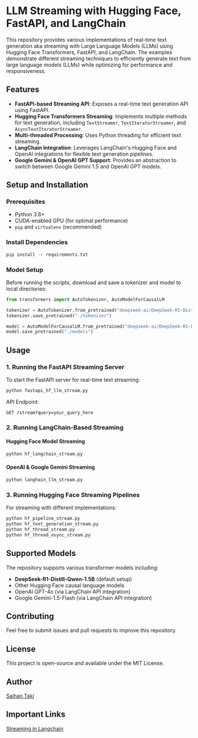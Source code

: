# LLM Streaming with Hugging Face, FastAPI, and LangChain

This repository provides various implementations of real-time text generation aka streaming with Large Language Models (LLMs)  using Hugging Face Transformers, FastAPI, and LangChain. The examples demonstrate different streaming techniques to efficiently generate text from large language models (LLMs) while optimizing for performance and responsiveness.

## Features
- **FastAPI-based Streaming API**: Exposes a real-time text generation API using FastAPI.
- **Hugging Face Transformers Streaming**: Implements multiple methods for text generation, including `TextStreamer`, `TextIteratorStreamer`, and `AsyncTextIteratorStreamer`.
- **Multi-threaded Processing**: Uses Python threading for efficient text streaming.
- **LangChain Integration**: Leverages LangChain's Hugging Face and OpenAI integrations for flexible text generation pipelines.
- **Google Gemini & OpenAI GPT Support**: Provides an abstraction to switch between Google Gemini 1.5 and OpenAI GPT models.



## Setup and Installation
### Prerequisites
- Python 3.8+
- CUDA-enabled GPU (for optimal performance)
- `pip` and `virtualenv` (recommended)

### Install Dependencies
```bash
pip install -r requirements.txt
```

### Model Setup
Before running the scripts, download and save a tokenizer and model to local directories:
```python
from transformers import AutoTokenizer, AutoModelForCausalLM

tokenizer = AutoTokenizer.from_pretrained("deepseek-ai/DeepSeek-R1-Distill-Qwen-1.5B")
tokenizer.save_pretrained("./tokenizer")

model = AutoModelForCausalLM.from_pretrained("deepseek-ai/DeepSeek-R1-Distill-Qwen-1.5B")
model.save_pretrained("./models")
```

## Usage

### 1. Running the FastAPI Streaming Server
To start the FastAPI server for real-time text streaming:
```bash
python fastapi_hf_llm_stream.py
```
API Endpoint:
```
GET /stream?query=your_query_here
```

### 2. Running LangChain-Based Streaming
#### Hugging Face Model Streaming
```bash
python hf_langchain_stream.py
```
#### OpenAI & Google Gemini Streaming
```bash
python langhain_llm_stream.py
```

### 3. Running Hugging Face Streaming Pipelines
For streaming with different implementations:
```bash
python hf_pipeline_stream.py
python hf_text_generation_stream.py
python hf_thread_stream.py
python hf_thread_async_stream.py
```

## Supported Models
The repository supports various transformer models including:
- **DeepSeek-R1-Distill-Qwen-1.5B** (default setup)
- Other Hugging Face causal language models
- OpenAI GPT-4o (via LangChain API integration)
- Google Gemini-1.5-Flash (via LangChain API integration)


## Contributing
Feel free to submit issues and pull requests to improve this repository.

## License
This project is open-source and available under the MIT License.

## Author
[Saihan Taki](https://github.com/SaihanTaki)



## Important Links

[Streaming in Langchain](https://python.langchain.com/docs/how_to/streaming/)